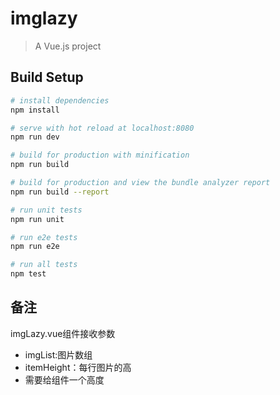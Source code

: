 # imglazy

> A Vue.js project

## Build Setup

``` bash
# install dependencies
npm install

# serve with hot reload at localhost:8080
npm run dev

# build for production with minification
npm run build

# build for production and view the bundle analyzer report
npm run build --report

# run unit tests
npm run unit

# run e2e tests
npm run e2e

# run all tests
npm test
```

## 备注
imgLazy.vue组件接收参数
- imgList:图片数组
- itemHeight：每行图片的高
- 需要给组件一个高度
